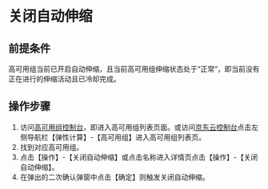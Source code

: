 # 关闭自动伸缩

## 前提条件
高可用组当前已开启自动伸缩，且当前高可用组伸缩状态处于“正常”，即当前没有正在进行的伸缩活动且已冷却完成。

## 操作步骤

1. 访问[高可用组控制台](https://cns-console.jdcloud.com/availabilitygroup/list)，即进入高可用组列表页面。或访问[京东云控制台](https://console.jdcloud.com)点击左侧导航栏【弹性计算】-【高可用组】进入高可用组列表页。 
2. 找到对应高可用组。
3. 点击【操作】-【关闭自动伸缩】或点击名称进入详情页点击【操作】-【关闭自动伸缩】。
4. 在弹出的二次确认弹窗中点击【确定】则触发关闭自动伸缩。